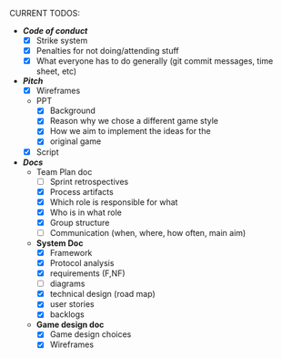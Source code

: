 CURRENT TODOS:
- ***Code of conduct***
  - [X] Strike system
  - [X] Penalties for not doing/attending stuff
  - [X] What everyone has to do generally (git commit messages, time sheet, etc)
- ***Pitch***
  - [X] Wireframes
  - PPT
    - [X] Background
    - [X] Reason why we chose a different game style
    - [X] How we aim to implement the ideas for the
    - [X] original game
  - [X] Script
- ***Docs***
  - Team Plan doc
    - [ ] Sprint retrospectives
    - [X] Process artifacts
    - [X] Which role is responsible for what
    - [X] Who is in what role
    - [X] Group structure
    - [ ] Communication (when, where, how often, main aim)
  - **System Doc**
    - [X] Framework
    - [X] Protocol analysis
    - [X] requirements (F,NF)
    - [ ] diagrams
    - [X] technical design (road map)
    - [X] user stories
    - [X] backlogs
  - **Game design doc**
    - [X] Game design choices
    - [X] Wireframes